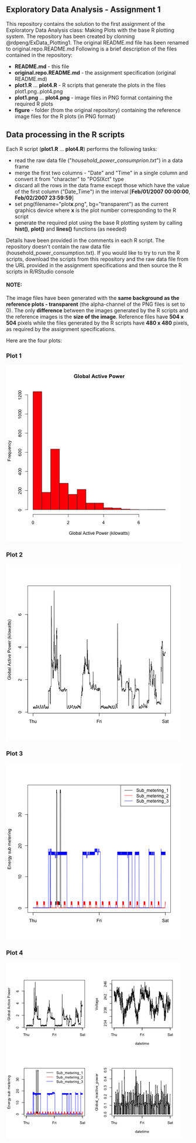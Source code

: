 ## Exploratory Data Analysis - Assignment 1

This repository contains the solution to the first assignment of 
the Exploratory Data Analysis class: Making Plots with the base R plotting system.
The repository has been created by clonning @rdpeng/ExData_Plotting1.
The original README.md file has been renamed to original.repo.README.md
Following is a brief description of the files contained in the repository:

* **README.md** - this file
* **original.repo.README.md** - the assignment specification (original README.md)
* **plot1.R** ... **plot4.R** - R scripts that generate the plots in the files plot1.png..plot4.png
* **plot1.png** ... **plot4.png** - image files in PNG format containing the required R plots
* **figure** - folder (from the original repository) containing the reference image files for the R plots (in PNG format)


## Data processing in the R scripts

Each R script (**plot1.R** ... **plot4.R**) performs the following tasks:
* read the raw data file ("*household_power_consumprion.txt*") in a data frame
* merge the first two columns - "Date" and "Time" in a single column and convert it from "character" to "POSIXct" type
* discard all the rows in the data frame except those which have the value of the first column ("Date_Time") in the interval [**Feb/01/2007 00:00:00**, **Feb/02/2007 23:59:59**]
* set png(filename="plot**x**.png", bg="transparent") as the current graphics device where **x** is the plot number corresponding to the R script
* generate the required plot using the base R plotting system by calling **hist()**, **plot()** and **lines()** functions (as needed)

Details have been provided in the comments in each R script.
The repository doesn't contain the raw data file (household_power_consumption.txt). If you would 
like to try to run the R scripts, download the scripts from this repository and the raw data file
from the URL provided in the assignment specifications and then source the R scripts in R/RStudio console

#### NOTE:
The image files have been generated with the **same background as the reference plots - transparent** (the alpha-channel of the PNG files is set to 0).
The only **difference** between the images generated by the R scripts and the reference images is the **size of the image**. 
Reference files have **504 x 504** pixels while the files generated by the R scripts have **480 x 480** pixels, as required by the assignment specifications.

Here are the four plots:

### Plot 1

![plot of chunk plot1](plot1.png) 


### Plot 2

![plot of chunk plot2](plot2.png) 


### Plot 3

![plot of chunk plot3](plot3.png) 


### Plot 4

![plot of chunk plot4](plot4.png) 

